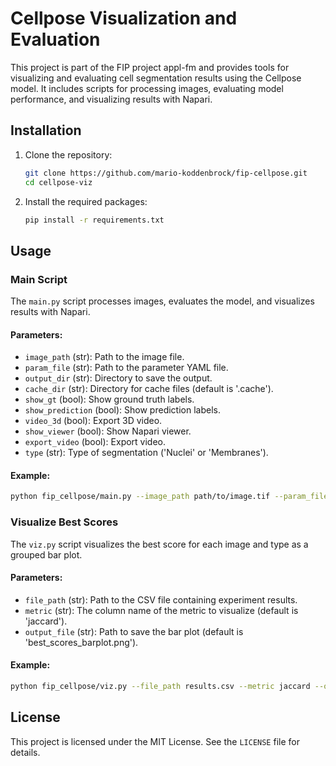 # Cellpose Visualization and Evaluation

This project is part of the FIP project appl-fm and provides tools for visualizing and evaluating cell segmentation results using the Cellpose model. It includes scripts for processing images, evaluating model performance, and visualizing results with Napari.

## Installation

1. Clone the repository:
   ```sh
   git clone https://github.com/mario-koddenbrock/fip-cellpose.git
   cd cellpose-viz
   ```

2. Install the required packages:
   ```sh
   pip install -r requirements.txt
   ```

## Usage

### Main Script

The `main.py` script processes images, evaluates the model, and visualizes results with Napari.

#### Parameters:
- `image_path` (str): Path to the image file.
- `param_file` (str): Path to the parameter YAML file.
- `output_dir` (str): Directory to save the output.
- `cache_dir` (str): Directory for cache files (default is '.cache').
- `show_gt` (bool): Show ground truth labels.
- `show_prediction` (bool): Show prediction labels.
- `video_3d` (bool): Export 3D video.
- `show_viewer` (bool): Show Napari viewer.
- `export_video` (bool): Export video.
- `type` (str): Type of segmentation ('Nuclei' or 'Membranes').

#### Example:
```sh
python fip_cellpose/main.py --image_path path/to/image.tif --param_file path/to/params.yaml --output_dir Segmentation --show_gt --show_prediction --show_viewer
```

### Visualize Best Scores

The `viz.py` script visualizes the best score for each image and type as a grouped bar plot.

#### Parameters:
- `file_path` (str): Path to the CSV file containing experiment results.
- `metric` (str): The column name of the metric to visualize (default is 'jaccard').
- `output_file` (str): Path to save the bar plot (default is 'best_scores_barplot.png').

#### Example:
```sh
python fip_cellpose/viz.py --file_path results.csv --metric jaccard --output_file best_scores_barplot.png
```

## License

This project is licensed under the MIT License. See the `LICENSE` file for details.
```

